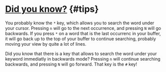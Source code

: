 # [Did you know?](#tips) {#tips}

You probably know the `*` key, which allows you to search the word under your cursor. Pressing `n` will go to the next
occurrence, and pressing `N` will go backwards. If you press `*` on a word that is the last occurrenc in your buffer, it
will go back up to the top of your buffer to continue searching, probably moving your view by quite a lot of lines.

Did you know that there is a key that allows to search the word under your keyword immediatly in backwards mode?
Pressing `n` will continue searching backwards, and pressing `N` will go forward. That key is the `#` key!
